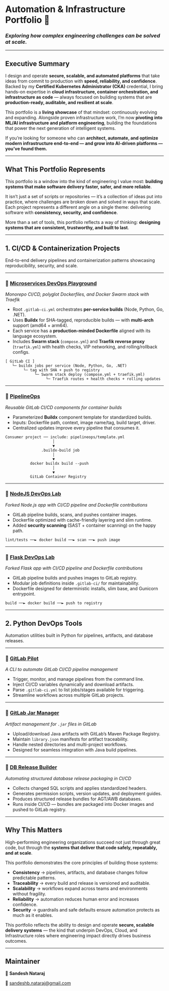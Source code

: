 # **Automation & Infrastructure Portfolio 🚀**

### *Exploring how complex engineering challenges can be solved at scale.*

---
## **Executive Summary**

I design and operate **secure, scalable, and automated platforms** that take ideas from commit to production with **speed, reliability, and confidence**. Backed by my **Certified Kubernetes Administrator (CKA)** credential, I bring hands-on expertise in **cloud infrastructure, container orchestration, and infrastructure as code** — always focused on building systems that are **production-ready, auditable, and resilient at scale**.

This portfolio is a **living showcase** of that mindset: continuously evolving and expanding. Alongside proven infrastructure work, I’m now **pivoting into ML/AI infrastructure and platform engineering**, building the foundations that power the next generation of intelligent systems.

If you’re looking for someone who can **architect, automate, and optimize modern infrastructure end-to-end — and grow into AI-driven platforms — you’ve found them.**

---

## **What This Portfolio Represents**

This portfolio is a window into the kind of engineering I value most: **building systems that make software delivery faster, safer, and more reliable**.

It isn’t just a set of scripts or repositories — it’s a collection of ideas put into practice, where challenges are broken down and solved in ways that scale. Each project represents a different angle on a single theme: delivering software with **consistency, security, and confidence**.

More than a set of tools, this portfolio reflects a way of thinking: **designing systems that are consistent, trustworthy, and built to last**.

---

## **1. CI/CD & Containerization Projects**

End-to-end delivery pipelines and containerization patterns showcasing reproducibility, security, and scale.

---

### 🔹 [Microservices DevOps Playground](https://github.com/sandeshbnataraj/microservices-devops-playground)

*Monorepo CI/CD, polyglot Dockerfiles, and Docker Swarm stack with Traefik*

* Root `.gitlab-ci.yml` orchestrates **per-service builds** (Node, Python, Go, .NET).
* Uses **Buildx** for SHA-tagged, reproducible builds — with **multi-arch** support (amd64 + arm64).
* Each service has a **production-minded Dockerfile** aligned with its language ecosystem.
* Includes **Swarm stack** (`compose.yml`) and **Traefik reverse proxy** (`traefik.yml`) with health checks, VIP networking, and rolling/rollback configs.

```text
[ GitLab CI ]
   └─ buildx jobs per service (Node, Python, Go, .NET)
        └─ tag with SHA + push to registry
             └─ Swarm stack deploy (compose.yml + traefik.yml)
                  └─ Traefik routes + health checks + rolling updates
```

---

### 🔹 [PipelineOps](https://github.com/sandeshbnataraj/pipelineops)

*Reusable GitLab CI/CD components for container builds*

* Parameterized **Buildx** component template for standardized builds.
* Inputs: Dockerfile path, context, image name/tag, build target, driver.
* Centralized updates improve every pipeline that consumes it.

```text
Consumer project ── include: pipelineops/template.yml
                     │
                     ▼
                .buildx-build job
                     │
                     ▼
           docker buildx build --push
                     │
                     ▼
           GitLab Container Registry
```

---

### 🔹 [NodeJS DevOps Lab](https://github.com/sandeshbnataraj/nodejs-devops-lab)

*Forked Node.js app with CI/CD pipeline and Dockerfile contributions*

* GitLab pipeline builds, scans, and pushes container images.
* Dockerfile optimized with cache-friendly layering and slim runtime.
* Added **security scanning** (SAST + container scanning) on the happy path.

```text
lint/tests ──► docker build ──► scan ──► push image
```

---

### 🔹 [Flask DevOps Lab](https://github.com/sandeshbnataraj/flask-devops-lab)

*Forked Flask app with CI/CD pipeline and Dockerfile contributions*

* GitLab pipeline builds and pushes images to GitLab registry.
* Modular job definitions inside `.gitlab-ci/` for maintainability.
* Dockerfile designed for deterministic installs, slim base, and Gunicorn entrypoint.

```text
build ──► docker build ──► push to registry
```

---

## **2. Python DevOps Tools**

Automation utilities built in Python for pipelines, artifacts, and database releases.

---

### 🔹 [GitLab Pilot](https://github.com/sandeshbnataraj/gitlab_pilot)

*A CLI to automate GitLab CI/CD pipeline management*

* Trigger, monitor, and manage pipelines from the command line.
* Inject CI/CD variables dynamically and download artifacts.
* Parse `.gitlab-ci.yml` to list jobs/stages available for triggering.
* Streamline workflows across multiple GitLab projects.

---

### 🔹 [GitLab Jar Manager](https://github.com/sandeshbnataraj/gitlab_jar_manager)

*Artifact management for `.jar` files in GitLab*

* Upload/download Java artifacts with GitLab’s Maven Package Registry.
* Maintain `library.json` manifests for artifact traceability.
* Handle nested directories and multi-project workflows.
* Designed for seamless integration with Java build pipelines.

---

### 🔹 [DB Release Builder](https://github.com/sandeshbnataraj/db_release_builder)

*Automating structured database release packaging in CI/CD*

* Collects changed SQL scripts and applies standardized headers.
* Generates permission scripts, version updates, and deployment guides.
* Produces structured release bundles for AGT/AWB databases.
* Runs inside CI/CD — bundles are packaged into Docker images and pushed to GitLab registry.

---

## **Why This Matters**

High-performing engineering organizations succeed not just through great code, but through the **systems that deliver that code safely, repeatably, and at scale**.

This portfolio demonstrates the core principles of building those systems:

* **Consistency** → pipelines, artifacts, and database changes follow predictable patterns.
* **Traceability** → every build and release is versioned and auditable.
* **Scalability** → workflows expand across teams and environments without fragility.
* **Reliability** → automation reduces human error and increases confidence.
* **Security** → guardrails and safe defaults ensure automation protects as much as it enables.

This portfolio reflects the ability to design and operate **secure, scalable delivery systems** — the kind that underpin DevOps, Cloud, and Infrastructure roles where engineering impact directly drives business outcomes.

---

## **Maintainer**

👤 **Sandesh Nataraj**

📧 [sandeshb.nataraj@gmail.com](mailto:sandeshb.nataraj@gmail.com)


